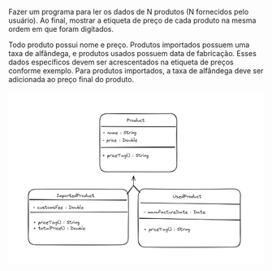 Fazer um programa para ler os dados de N produtos (N fornecidos pelo usuário). Ao final, mostrar a etiqueta de preço de cada produto na mesma ordem em que foram digitados.

Todo produto possui nome e preço. Produtos importados possuem uma taxa de alfândega, e produtos usados possuem data de fabricação. Esses dados específicos devem ser acrescentados na etiqueta de preços conforme exemplo. Para produtos importados, a taxa de alfândega deve ser adicionada ao preço final do produto.


![img_1.png](img_1.png)